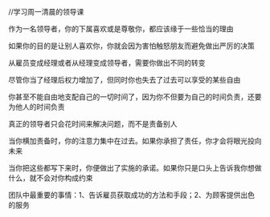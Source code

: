 //学习周一清晨的领导课

作为一名领导者，你的下属喜欢或是尊敬你，都应该缘于一些恰当的理由

如果你的目的是让别人喜欢你，你就会因为害怕触怒朋友而避免做出严厉的决策

从雇员变成经理或者从经理变成领导者，需要你做出不同的转变

尽管你当了经理后权力增加了，但同时你也失去了过去可以享受的某些自由

你甚至不能自由地支配自己的一切时间了，因为你不但要为自己的时间负责，还要为他人的时间负责

真正的领导者只会花时间来解决问题，而不是责备别人

当你横加责备时，你的注意力集中在过去。如果你承担了责任，你才会将眼光投向未来

当你把这些都写下来时，你便做出了实施的承诺。如果你只是口头上告诉我你想做什么，就不会对你构成约束

团队中最重要的事情：1、告诉雇员获取成功的方法和手段；2、为顾客提供出色的服务

